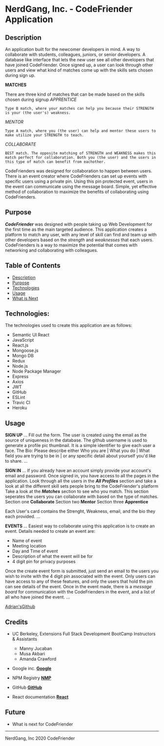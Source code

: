 # NerdGang, Inc. - CodeFriender Application

## Description

An application built for the newcomer developers in mind. A way to collaborate with students, colleagues, juniors, or senior developers. A database like interface that lets the new user see all other developers that have joined CodeFriender. Once signed up, a user can look through other users and view what kind of matches come up with the skills sets chosen during sign up. 

**MATCHES**

There are three kind of matches that can be made based on the skills chosen during signup
_APPRENTICE_ 

    Type B match, where your matches can help you because their STRENGTH is your (the user's) weakness.

_MENTOR_

    Type A match, where you (the user) can help and mentor these users to make utilize your STRENGTH to teach.

_COLLABORATE_

    BEST match. The opposite matching of STRENGTH and WEAKNESS makes this match perfect for collaboration. Both you (the user) and the users in this type of match can benefit from eachother. 

CodeFrienders was designed for collaboration to happen between users. There is an event creator where CodeFrienders can set up events with specific users using a private pin. Using this pin protected event, users in the event can communicate using the message board. Simple, yet effective method of collaboration to maximize the benefits of collaborating using CodeFrienders.

## Purpose

***CodeFriender*** was designed with people taking up Web Development for the first time as the main targeted audience. This application creates a platform to match any user, with any level of skill can find and team up with other developers based on the _strength_ and _weaknesses_ that each users. CodeFrienders is a way to maximize the potential that comes with networking and collaborating with colleagues. 

## Table of Contents

* [Description](#description)
* [Purpose](#purpose)
* [Technologies](#technologies)
* [Usage](#usage)
* [What is Next](#future)


## Technologies:

The technologies used to create this application are as follows:
- Semantic UI React
- JavaScript
- React.js
- Mongoose.js
- Mongo DB
- Redux
- Node.js
- Node Package Manager
- Express
- Axios
- JWT
- GitHub
- ESLint
- Travic CI
- Heroku

## Usage

**SIGN UP**
...
Fill out the form. The user is created using the email as the source of uniqueness in the database.
The github username is used to generate a profile pic thumbnail. It is a simple identifier to give each user a face.
The Bio:
Please describe either Who you are | What you do | What field you are trying to be in | or any specific detail about yourself you'd like to share.
...

**SIGN IN**
...
If you already have an account simply provide your account's email and password. 
Once signed in, you have access to all the pages in the application.
Look through all the users in the ***All Profiles*** section and take a look at all the different skill sets people bring to the CodeFriender's platform
Take a look at the ***Matches*** section to see who you match. This section seperates the users you can collaborate with based on the type of matches. 
Section one **Collaborate**
Section two **Mentor**
Section three **Apprentice**

Each User's card contains the Strenght, Weakness, email, and the bio they each provided.
...

**EVENTS**
...
Easiest way to collaborate using this application is to create an event. 
Details needed to create an event are: 
- Name of event
- Meeting location
- Day and Time of event
- Description of what the event will be for
- 4 digit pin for privacy purposes

Once the create event form is submitted, just send an email to the users you wish to invite with the 4 digit pin associated with the event.
Only users can have access to any of these features, and only the users that hold the pin can see details of the event. 
Once in the event made, there is a _message board_ for communication with the CodeFrienders in the event, and a list of all who have joined the event.
...



[Adrian'sGithub](https://github.com/adrianromero13)


## Credits

* UC Berkeley, Extensions Full Stack Development BootCamp Instructors & Assistants
    - Manny Jucaban
    - Musa Akbari
    - Amanda Crawford

* Google inc.           **[Google](https://www.google.com)**
* NPM Registry          **[NMP](https://docs.npmjs.com/)**
* GitHub                **[GitHub](https://github.com/)**
* React documentation   **[React](https://react.semantic-ui.com/)**
    

## Future

* What is next for CodeFriender


---
NerdGang, Inc 2020 CodeFriender
